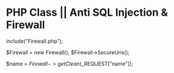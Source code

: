 # PHP Class || Anti SQL Injection & Firewall

include("Firewall.php");

$Firewall = new Firewall();
$Firewall->SecureUris();

$name = $Firewall->getClean($_REQUEST["name"]);
